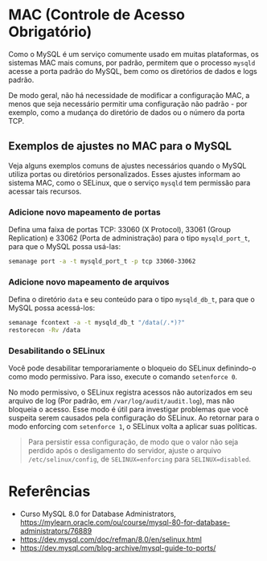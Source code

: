 # MAC (Controle de Acesso Obrigatório)
Como o MySQL é um serviço comumente usado em muitas plataformas, os sistemas MAC mais comuns, por padrão, permitem que o processo `mysqld` acesse a porta padrão do MySQL, bem como os diretórios de dados e logs padrão.

De modo geral, não há necessidade de modificar a configuração MAC, a menos que seja necessário permitir uma configuração não padrão - por exemplo, como a mudança do diretório de dados ou o número da porta TCP.

## Exemplos de ajustes no MAC para o MySQL
Veja alguns exemplos comuns de ajustes necessários quando o MySQL utiliza portas ou diretórios personalizados. Esses ajustes informam ao sistema MAC, como o SELinux, que o serviço `mysqld` tem permissão para acessar tais recursos.

### Adicione novo mapeamento de portas
Defina uma faixa de portas TCP: 33060 (X Protocol), 33061 (Group Replication) e 33062 (Porta de administração) para o tipo `mysqld_port_t`, para que o MySQL possa usá-las:

```bash
semanage port -a -t mysqld_port_t -p tcp 33060-33062
```

### Adicione novo mapeamento de arquivos
Defina o diretório `data` e seu conteúdo para o tipo `mysqld_db_t`, para que o MySQL possa acessá-los:

```bash
semanage fcontext -a -t mysqld_db_t "/data(/.*)?"
restorecon -Rv /data
```

### Desabilitando o SELinux
Você pode desabilitar temporariamente o bloqueio do SELinux definindo-o como modo permissivo. Para isso, execute o comando `setenforce 0`.

No modo permissivo, o SELinux registra acessos não autorizados em seu arquivo de log (Por padrão, em `/var/log/audit/audit.log`), mas não bloqueia o acesso. Esse modo é útil para investigar problemas que você suspeita serem causados pela configuração do SELinux. Ao retornar para o modo enforcing com `setenforce 1`, o SELinux volta a aplicar suas políticas.

> Para persistir essa configuração, de modo que o valor não seja perdido após o desligamento do servidor, ajuste o arquivo `/etc/selinux/config`, de `SELINUX=enforcing` para `SELINUX=disabled`.

# Referências
- Curso MySQL 8.0 for Database Administrators, https://mylearn.oracle.com/ou/course/mysql-80-for-database-administrators/76889
- https://dev.mysql.com/doc/refman/8.0/en/selinux.html
- https://dev.mysql.com/blog-archive/mysql-guide-to-ports/